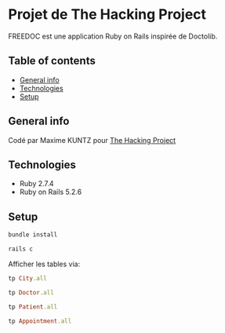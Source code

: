 # Projet de The Hacking Project

FREEDOC est une application Ruby on Rails inspirée de Doctolib.

## Table of contents

- [General info](#general-info)
- [Technologies](#technologies)
- [Setup](#setup)

## General info

Codé par Maxime KUNTZ pour [The Hacking Project](https://www.thehackingproject.org)

## Technologies

- Ruby 2.7.4
- Ruby on Rails 5.2.6

## Setup


```ruby
bundle install
```

```ruby
rails c
```

Afficher les tables via: 

```ruby
tp City.all
```

```ruby
tp Doctor.all
```

```ruby
tp Patient.all
```

```ruby
tp Appointment.all
```
